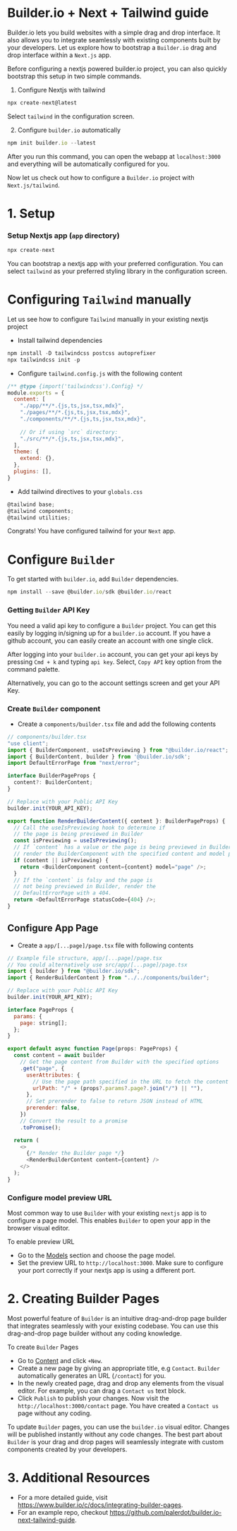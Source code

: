 # Builder.io + Next + Tailwind guide

Builder.io lets you build websites with a simple drag and drop interface. It also allows you to integrate seamlessly with existing components  built by your developers. Let us explore how to bootstrap a `Builder.io` drag and drop interface within a `Next.js` app.


Before configuring a nextjs powered builder.io project, you can also quickly bootstrap this setup in two simple commands.

1. Configure Nextjs with tailwind

```javascript
npx create-next@latest
```

Select `tailwind` in the configuration screen.

2. Configure `builder.io` automatically

```javascript
npm init builder.io --latest
```

After you run this command, you can open the webapp at `localhost:3000` and everything will be automatically configured for you. 

Now let us check out how to configure a `Builder.io` project with `Next.js/tailwind`.

# 1. Setup

### Setup Nextjs app (`app` directory)

```javascript
npx create-next
```

You can bootstrap a nextjs app with your preferred configuration. You can select `tailwind` as your preferred styling library in the configuration screen.

# Configuring `Tailwind` manually

Let us see how to configure `Tailwind` manually in your existing nextjs project

- Install tailwind dependencies

```javascript
npm install -D tailwindcss postcss autoprefixer
npx tailwindcss init -p
```

- Configure `tailwind.config.js` with the following content

```javascript
/** @type {import('tailwindcss').Config} */
module.exports = {
  content: [
    "./app/**/*.{js,ts,jsx,tsx,mdx}",
    "./pages/**/*.{js,ts,jsx,tsx,mdx}",
    "./components/**/*.{js,ts,jsx,tsx,mdx}",
 
    // Or if using `src` directory:
    "./src/**/*.{js,ts,jsx,tsx,mdx}",
  ],
  theme: {
    extend: {},
  },
  plugins: [],
}
```

- Add tailwind directives to your `globals.css`

```javascript
@tailwind base;
@tailwind components;
@tailwind utilities;
```

Congrats! You have configured tailwind for your `Next` app.


# Configure `Builder`

To get started with `builder.io`, add `Builder` dependencies.

```javascript
npm install --save @builder.io/sdk @builder.io/react
```

### Getting `Builder` API Key

You need a valid api key to configure a `Builder` project. You can get this easily by logging in/signing up for a `builder.io` account. If you have a github account, you can easily create an account with one single click. 

After logging into your `builder.io` account, you can get your api keys by pressing `Cmd + k` and typing `api key`. Select, `Copy API` key option from the command palette.

Alternatively, you can go to the account settings screen and get your API Key.

### Create `Builder` component

- Create a `components/builder.tsx` file and add the following contents

```javascript
// components/builder.tsx
"use client";
import { BuilderComponent, useIsPreviewing } from "@builder.io/react"; 
import { BuilderContent, builder } from '@builder.io/sdk';
import DefaultErrorPage from "next/error";

interface BuilderPageProps { 
  content?: BuilderContent;
}

// Replace with your Public API Key
builder.init(YOUR_API_KEY);

export function RenderBuilderContent({ content }: BuilderPageProps) { 
  // Call the useIsPreviewing hook to determine if 
  // the page is being previewed in Builder
  const isPreviewing = useIsPreviewing(); 
  // If `content` has a value or the page is being previewed in Builder,
  // render the BuilderComponent with the specified content and model props.
  if (content || isPreviewing) {
    return <BuilderComponent content={content} model="page" />;
  }
  // If the `content` is falsy and the page is 
  // not being previewed in Builder, render the 
  // DefaultErrorPage with a 404.
  return <DefaultErrorPage statusCode={404} />; 
}
```

## Configure App Page

- Create a `app/[...page]/page.tsx` file with following contents

```javascript
// Example file structure, app/[...page]/page.tsx
// You could alternatively use src/app/[...page]/page.tsx
import { builder } from "@builder.io/sdk";
import { RenderBuilderContent } from "../../components/builder";

// Replace with your Public API Key
builder.init(YOUR_API_KEY);

interface PageProps {
  params: {
    page: string[];
  };
}

export default async function Page(props: PageProps) {
  const content = await builder
    // Get the page content from Builder with the specified options
    .get("page", {
      userAttributes: {
        // Use the page path specified in the URL to fetch the content
        urlPath: "/" + (props?.params?.page?.join("/") || ""),
      },
      // Set prerender to false to return JSON instead of HTML
      prerender: false,
    })
    // Convert the result to a promise
    .toPromise();

  return (
    <>
      {/* Render the Builder page */}
      <RenderBuilderContent content={content} />
    </>
  );
}
```


### Configure model preview URL

Most common way to use `Builder` with your existing `nextjs` app is to configure a page model. This enables `Builder` to open your app in the browser visual editor.

To enable preview URL

- Go to the [Models](https://builder.io/models) section and choose the page model.
- Set the preview URL to `http://localhost:3000`. Make sure to configure your port correctly if your nextjs app is using a different port.

# 2. Creating Builder Pages

Most powerful feature of `Builder` is an intuitive drag-and-drop page builder that integrates seamlessly with your existing codebase. You can use this drag-and-drop page builder without any coding knowledge.

To create `Builder` Pages
- Go to [Content](https://builder.io/content) and click `+New`. 
- Create a new page by giving an appropriate title, e.g `Contact`. `Builder` automatically generates an URL (`/contact`) for you.
- In the newly created page, drag and drop any elements from the visual editor. For example, you can drag a `Contact us` text block.
- Click `Publish` to publish your changes. Now visit the `http://localhost:3000/contact` page. You have created a `Contact us` page without any coding.

To update `Builder` pages, you can use the `builder.io` visual editor. Changes will be published instantly without any code changes. The best part about `Builder` is your drag and drop pages will seamlessly integrate with custom components created by your developers. 

# 3. Additional Resources

- For a more detailed guide, visit https://www.builder.io/c/docs/integrating-builder-pages. 
- For an example repo, checkout https://github.com/palerdot/builder.io-next-tailwind-guide.
